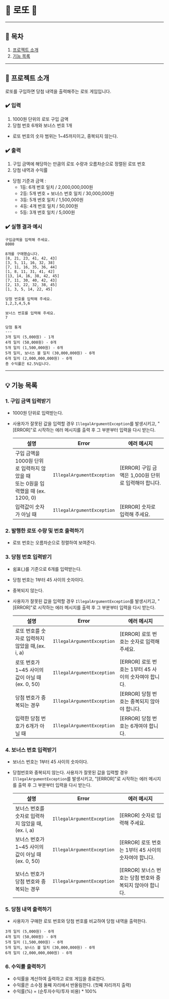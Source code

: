 # 🎰 로또 🎰

---
## 📖 목차
1. [프로젝트 소개](#1📌-프로젝트-소개)
2. [기능 목록](#💡-기능-목록)
---
## 📌 프로젝트 소개
로또를 구입하면 당첨 내역을 출력해주는 로또 게임입니다.
### ✔️ 입력
1. 1000원 단위의 로또 구입 금액
2. 당첨 번호 6개와 보너스 번호 1개
  - 로또 번호의 숫자 범위는 1~45까지이고, 중복되지 않는다.

### ✔️ 출력
1. 구입 금액에 해당하는 만큼의 로또 수량과 오름차순으로 정렬된 로또 번호
2. 당첨 내역과 수익률
  - 당첨 기준과 금액 :
      - 1등: 6개 번호 일치 / 2,000,000,000원
      - 2등: 5개 번호 + 보너스 번호 일치 / 30,000,000원
      - 3등: 5개 번호 일치 / 1,500,000원
      - 4등: 4개 번호 일치 / 50,000원
      - 5등: 3개 번호 일치 / 5,000원
  
### ✔️ 실행 결과 예시
```
구입금액을 입력해 주세요.
8000

8개를 구매했습니다.
[8, 21, 23, 41, 42, 43] 
[3, 5, 11, 16, 32, 38] 
[7, 11, 16, 35, 36, 44] 
[1, 8, 11, 31, 41, 42] 
[13, 14, 16, 38, 42, 45] 
[7, 11, 30, 40, 42, 43] 
[2, 13, 22, 32, 38, 45] 
[1, 3, 5, 14, 22, 45]

당첨 번호를 입력해 주세요.
1,2,3,4,5,6

보너스 번호를 입력해 주세요.
7

당첨 통계
---
3개 일치 (5,000원) - 1개
4개 일치 (50,000원) - 0개
5개 일치 (1,500,000원) - 0개
5개 일치, 보너스 볼 일치 (30,000,000원) - 0개
6개 일치 (2,000,000,000원) - 0개
총 수익률은 62.5%입니다.
```
---
## 💡 기능 목록

### 1. 구입 금액 입력받기
- 1000원 단위로 입력받는다.
- 사용자가 잘못된 값을 입력할 경우 `IllegalArgumentException`를 발생시키고, "[ERROR]"로 시작하는 에러 메시지를 출력 후 그 부분부터 입력을 다시 받는다.

  | 설명                                                      | Error | 에러 메시지                              |
  |---------------------------------------------------------|----------------------------------|-------------------------------------|
  | 구입 금액을 1000원 단위로 입력하지 않았을 때 <br/>또는 0원을 입력했을 때 (ex. 1200, 0) |`IllegalArgumentException`| [ERROR] 구입 금액은 1,000원 단위로 입력해야 합니다. |
  | 입력값이 숫자가 아닐 때                                           |`IllegalArgumentException`| [ERROR] 숫자로 입력해 주세요.                |

### 2. 발행한 로또 수량 및 번호 출력하기
- 로또 번호는 오름차순으로 정렬하여 보여준다.

### 3. 당첨 번호 입력받기
- 쉼표(,)를 기준으로 6개를 입력받는다.
- 당첨 번호는 1부터 45 사이의 숫자이다.
- 중복되지 않는다.
- 사용자가 잘못된 값을 입력할 경우 `IllegalArgumentException`를 발생시키고, "[ERROR]"로 시작하는 에러 메시지를 출력 후 그 부분부터 입력을 다시 받는다.

    | 설명                                 | Error | 에러 메시지                              |
    |------------------------------------|----------------------------------|-------------------------------------|
    | 로또 번호를 숫자로 입력하지 않았을 때,(ex. i, a)   |`IllegalArgumentException`| [ERROR] 로또 번호는 숫자로 입력해 주세요.         |
    | 로또 번호가 1~45 사이의 값이 아닐 때(ex. 0, 50) |`IllegalArgumentException`| [ERROR] 로또 번호는 1부터 45 사이의 숫자여야 합니다. |
    | 당첨 번호가 중복되는 경우                     |`IllegalArgumentException`| [ERROR] 당첨 번호는 중복되지 않아야 합니다.        |
    | 입력한 당첨 번호가 6개가 아닐 때                |`IllegalArgumentException`| [ERROR] 당첨 번호는 6개여야 합니다.            |

### 4. 보너스 번호 입력받기
- 보너스 번호는 1부터 45 사이의 숫자이다.
- 당첨번호와 중복되지 않는다.
 사용자가 잘못된 값을 입력할 경우 `IllegalArgumentException`를 발생시키고, "[ERROR]"로 시작하는 에러 메시지를 출력 후 그 부분부터 입력을 다시 받는다.

    | 설명                                  | Error                      | 에러 메시지                               |
    |-------------------------------------|----------------------------|--------------------------------------|
    | 보너스 번호를 숫자로 입력하지 않았을 때,(ex. i, a)   | `IllegalArgumentException` | [ERROR] 숫자로 입력해 주세요.         |
    | 보너스 번호가 1~45 사이의 값이 아닐 때(ex. 0, 50) | `IllegalArgumentException` | [ERROR] 로또 번호는 1부터 45 사이의 숫자여야 합니다. |
    | 보너스 번호가 당첨 번호와 중복되는 경우              | `IllegalArgumentException` | [ERROR] 보너스 번호는 당첨 번호와 중복되지 않아야 합니다. |

### 5. 당첨 내역 출력하기
- 사용자가 구매한 로또 번호와 당첨 번호를 비교하여 당첨 내역을 출력한다.
```
3개 일치 (5,000원) - 0개
4개 일치 (50,000원) - 0개
5개 일치 (1,500,000원) - 0개
5개 일치, 보너스 볼 일치 (30,000,000원) - 0개
6개 일치 (2,000,000,000원) - 0개
```

### 6. 수익률 출력하기
- 수익률을 계산하여 출력하고 로또 게임을 종료한다.
- 수익률은 소수점 둘째 자리에서 반올림한다. (첫째 자리까지 출력)
- 수익률(%) = (순투자수익/투자 비용) * 100%